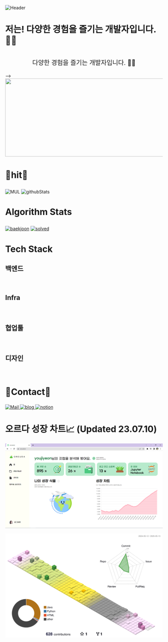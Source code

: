![Header](https://capsule-render.vercel.app/api?type=waving&color=0:B7C7FF,50:CAAAFF,100:ECB7FF&text=Welcome%20to%20Jiyeon's%20GitHub%20👋&animation=twinkling&fontColor=ffffff&fontSize=35&fontAlignY=40&fontAlign=35&height=250)

# 저는! 다양한 경험을 즐기는 개발자입니다. 👩‍💻

<!-- <div  style = "display: flex;  align-items: center; flex-direction: column;  justify-content: center;" align = "center";> -->
<div  style = "display: flex; align-items: center; flex-direction: column; justify-content: center>
<!-- font-size 를 조절하면 원하는 크기로 글자를 조절할 수 있습니다.-->
  <!-- Designed and developed in-house at Oreuda (https://oreuda.kr) -->
  <!-- 불편 사항 및 문의는 tykimdream@gmail.com으로 보내주세요 -->
  <div key="7" >
<!--     <div key=0 >
<!--           <h3 style ="font-size : 1.5em; font-weight:700;">
          I am
          </h3> -->
          <p style ="font-size : 20px;">다양한 경험을 즐기는 개발자입니다. 👩‍💻</p>
    </div> -->
  </div>
  <div>
    <img src="https://render.gitanimals.org/lines/backbone94?pet-id=622317541046326158&contribution-view=false" width="1000" height="250"/>
  </div>
  <div key="7">
    <h3 style ="font-size : 2em; font-weight:700;">💙hit💙</h3>
    <div className=hit>
      <!--<a href="https://hits.seeyoufarm.com"><img src="https://hits.seeyoufarm.com/api/count/incr/badge.svg?url=https%3A%2F%2Fgithub.com%2Fjiyeon416&count_bg=%2366C9DF&title_bg=%23F7C1C1&icon=&icon_color=%23DCDCDC&title=hits&edge_flat=false"/>
      </a>-->
    </div>
  </div>
  
  <!-- div key="6">
    <h3 style ="font-size : 2em; font-weight:700;">Git Stats</h3>
    <a href = "https://oreuda.kr/">
      <img
        src=https://oreuda.kr/api/v1/plant/card?nickname=youjiyeon
        alt="oreuda" 
      />
    </a>
  </div -->

  <div key="3">
    <img src=https://github-readme-stats.vercel.app/api/top-langs/?username=youjiyeon&hide_progress=true&theme=tokyonight width="280" height=156 alt="MUL" />
    <img src=https://github-readme-stats.vercel.app/api?username=youjiyeon&show_icons=true&theme=dark width="285" height="156" alt="githubStats" />
  </div>

  <div key="1">
    <h3 style ="font-size : 2em; font-weight:700;">Algorithm Stats</h3>
    <a href="http://solved.ac/jiyeon416"><img src=http://mazassumnida.wtf/api/v2/generate_badge?boj=jiyeon416 width="280" height="140" alt="baekjoon" /></a>
    <a href="http://solved.ac/jiyeon416"><img src=http://mazandi.herokuapp.com/api?handle=jiyeon416&theme=warm width="285" height="140" alt="solved" /></a>
  </div>
  
  <div key="4">
  <h2 style ="font-size : 2em; font-weight:700;">Tech Stack</h2>
    <div ><h3 key=0 style ="font-size : 1.5em; font-weight:700;">백엔드</h3><div "><img
          key=461896.6191260814
          style = "margin: 5px 5px;"
          src=https://img.shields.io/badge/java-b07219?style=flat&logo=java&logoColor=white
          alt=""
        /> <img
          key=486920.00191755255
          style = "margin: 5px 5px;"
          src=https://img.shields.io/badge/c-555?style=flat&logo=c&logoColor=white
          alt=""
        /> <img
          key=182715.6078019296
          style = "margin: 5px 5px;"
          src=https://img.shields.io/badge/cpp-f34b7d?style=flat&logo=cpp&logoColor=white
          alt=""
        /> <img
          key=195105.76156307873
          style = "margin: 5px 5px;"
          src=https://img.shields.io/badge/shell-89e051?style=flat&logo=shell&logoColor=white
          alt=""
        /> <img
          key=95794.46631382633
          style = "margin: 5px 5px;"
          src=https://img.shields.io/badge/matlab-bb92ac?style=flat&logo=matlab&logoColor=white
          alt=""
        /> <img
          key=49548.35560262528
          style = "margin: 5px 5px;"
          src=https://img.shields.io/badge/jupyter-notebook-36a2eb?style=flat&logo=jupyter-notebook&logoColor=white
          alt=""
        /> <img
          key=745046.54602713
          style = "margin: 5px 5px;"
          src=https://img.shields.io/badge/spring-6DB33F?style=flat&logo=spring&logoColor=white
          alt=""
        /> <img
          key=882581.2249274031
          style = "margin: 5px 5px;"
          src=https://img.shields.io/badge/springboot-6DB33F?style=flat&logo=springboot&logoColor=white
          alt=""
        /> <img
          key=155302.78302249996
          style = "margin: 5px 5px;"
          src=https://img.shields.io/badge/mysql-4479A1?style=flat&logo=mysql&logoColor=white
          alt=""
        /> <img
          key=471418.59413046186
          style = "margin: 5px 5px;"
          src=https://img.shields.io/badge/redis-DC382D?style=flat&logo=redis&logoColor=white
          alt=""
        /></div><h3 key=1 style ="font-size : 1.5em; font-weight:700;">Infra</h3><div "><img
          key=104159.40270250184
          style = "margin: 5px 5px;"
          src=https://img.shields.io/badge/kubernetes-326CE5?style=flat&logo=kubernetes&logoColor=white
          alt=""
        /> <img
          key=205769.0158377377
          style = "margin: 5px 5px;"
          src=https://img.shields.io/badge/docker-2496ED?style=flat&logo=docker&logoColor=white
          alt=""
        /> <img
          key=378252.9991719584
          style = "margin: 5px 5px;"
          src=https://img.shields.io/badge/jenkins-D24939?style=flat&logo=jenkins&logoColor=white
          alt=""
        /> <img
          key=373230.44726968923
          style = "margin: 5px 5px;"
          src=https://img.shields.io/badge/nginx-009639?style=flat&logo=nginx&logoColor=white
          alt=""
        /></div><h3 key=2 style ="font-size : 1.5em; font-weight:700;">협업툴</h3><div "><img
          key=727949.0724925612
          style = "margin: 5px 5px;"
          src=https://img.shields.io/badge/git-F05032?style=flat&logo=git&logoColor=white
          alt=""
        /> <img
          key=637651.3156917621
          style = "margin: 5px 5px;"
          src=https://img.shields.io/badge/jirasoftware-0052CC?style=flat&logo=jirasoftware&logoColor=white
          alt=""
        /></div><h3 key=3 style ="font-size : 1.5em; font-weight:700;">디자인</h3><div "><img
          key=217496.55703015576
          style = "margin: 5px 5px;"
          src=https://img.shields.io/badge/figma-F24E1E?style=flat&logo=figma&logoColor=white
          alt=""
        /></div></div>
  </div>
  
  <div key="5">
    <h2 style ="font-size : 2em; font-weight:700;">💜Contact💜</h2>
    <div className=Preview_contactBadgeDiv__3demU>
      <a href=mailto:jiyeonyou0416@naver.com target="_blank">
            <img
              src="https://img.shields.io/badge/Mail-6667AB?style=flat&logo=Gmail&logoColor=white"
              alt="Mail"
            />
          </a>
      <a href=https://no-delay.tistory.com/ target="_blank">
            <img src=https://img.shields.io/badge/TechBlog-7FD2F5?style=flat&logo=Hoppscotch&logoColor=white&link=https://no-delay.tistory.com// alt="blog" />
          </a>
      <a href=https://spurious-astronomy-3a1.notion.site/fe808e9925d94123a69ba53961b6eccc?pvs=4 target="_blank">
            <img src=https://img.shields.io/badge/Notion-000000?style=flat&logo=Notion&logoColor=white&link=https://www.notion.so/16e8658fe2044f68a2984d8188b77fe9/ alt="notion" />
          </a>
    </div>
  </div>
</div>



# 오르다 성장 차트📈 (Updated 23.07.10)
![](./oreuda-history/오르다_23.07.10.PNG)


![](./profile-3d-contrib/profile-season-animate.svg)
